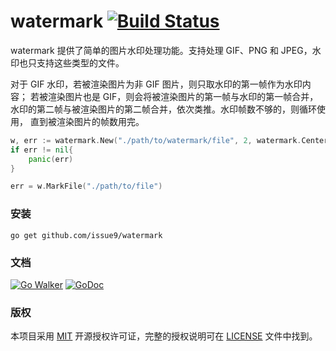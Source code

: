watermark [![Build Status](https://travis-ci.org/issue9/watermark.svg?branch=master)](https://travis-ci.org/issue9/watermark)
======

watermark 提供了简单的图片水印处理功能。支持处理 GIF、PNG 和 JPEG，水印也只支持这些类型的文件。

对于 GIF 水印，若被渲染图片为非 GIF 图片，则只取水印的第一帧作为水印内容；
若被渲染图片也是 GIF，则会将被渲染图片的第一帧与水印的第一帧合并，
水印的第二帧与被渲染图片的第二帧合并，依次类推。水印帧数不够的，则循环使用，
直到被渲染图片的帧数用完。


```go
w, err := watermark.New("./path/to/watermark/file", 2, watermark.Center)
if err != nil{
    panic(err)
}

err = w.MarkFile("./path/to/file")
```


### 安装

```shell
go get github.com/issue9/watermark
```


### 文档

[![Go Walker](https://gowalker.org/api/v1/badge)](https://gowalker.org/github.com/issue9/watermark)
[![GoDoc](https://godoc.org/github.com/issue9/watermark?status.svg)](https://godoc.org/github.com/issue9/watermark)


### 版权

本项目采用 [MIT](https://opensource.org/licenses/MIT) 开源授权许可证，完整的授权说明可在 [LICENSE](LICENSE) 文件中找到。
